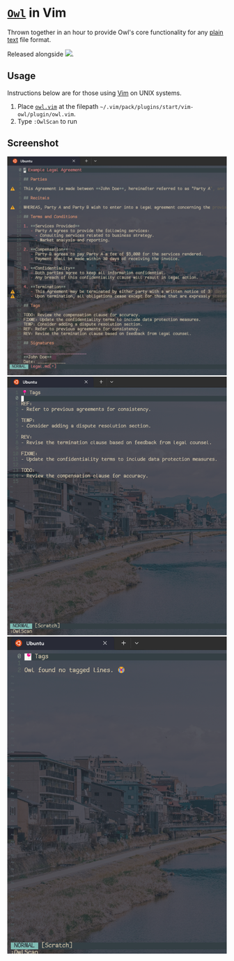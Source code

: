 # [`Owl`](https://github.com/gongahkia/owl/tree/main/src/vim) in Vim

Thrown together in an hour to provide Owl's core functionality for any [plain text](https://en.wikipedia.org/wiki/Plain_text) file format. 

Released alongside [![](https://img.shields.io/badge/owl_1.0.1-passing-green)](https://github.com/gongahkia/owl/releases/tag/1.0.1).

## Usage

Instructions below are for those using [Vim](https://www.vim.org/) on UNIX systems.

1. Place [`owl.vim`](./owl.vim) at the filepath `~/.vim/pack/plugins/start/vim-owl/plugin/owl.vim`.
2. Type `:OwlScan` to run

## Screenshot

![](./../../asset/screenshot/OwlVim.png)
![](./../../asset/screenshot/OwlVimFound.png)
![](./../../asset/screenshot/OwlVimEmpty.png)
